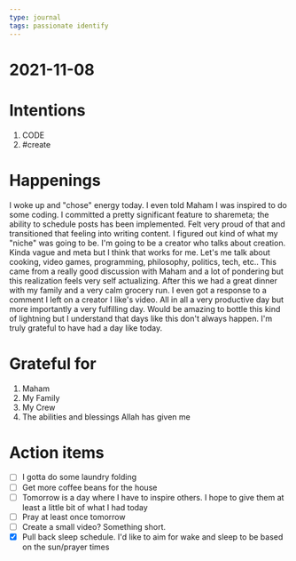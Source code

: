 ```yaml
---
type: journal
tags: passionate identify
---
```

# 2021-11-08
# Intentions

1. CODE
2. #create

# Happenings

I woke up and "chose" energy today. I even told Maham I was inspired to do some coding. I committed a pretty significant feature to sharemeta; the ability to schedule posts has been implemented. Felt very proud of that and transitioned that feeling into writing content. I figured out kind of what my "niche" was going to be. I'm going to be a creator who talks about creation. Kinda vague and meta but I think that works for me. Let's me talk about cooking, video games, programming, philosophy, politics, tech, etc.. This came from a really good discussion with Maham and a lot of pondering but this realization feels very self actualizing. After this we had a great dinner with my family and a very calm grocery run. I even got a response to a comment I left on a creator I like's video. All in all a very productive day but more importantly a very fulfilling day. Would be amazing to bottle this kind of lightning but I understand that days like this don't always happen. I'm truly grateful to have had a day like today. 

# Grateful for

1. Maham
2. My Family
3. My Crew
4. The abilities and blessings Allah has given me

# Action items

- [ ]  I gotta do some laundry folding
- [ ]  Get more coffee beans for the house
- [ ]  Tomorrow is a day where I have to inspire others. I hope to give them at least a little bit of what I had today
- [ ]  Pray at least once tomorrow
- [ ]  Create a small video? Something short.
- [x]  Pull back sleep schedule. I'd like to aim for wake and sleep to be based on the sun/prayer times